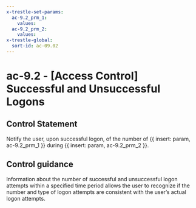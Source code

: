```yaml
---
x-trestle-set-params:
  ac-9.2_prm_1:
    values:
  ac-9.2_prm_2:
    values:
x-trestle-global:
  sort-id: ac-09.02
---
```


# ac-9.2 - \[Access Control\] Successful and Unsuccessful Logons

## Control Statement

Notify the user, upon successful logon, of the number of {{ insert: param, ac-9.2_prm_1 }} during {{ insert: param, ac-9.2_prm_2 }}.

## Control guidance

Information about the number of successful and unsuccessful logon attempts within a specified time period allows the user to recognize if the number and type of logon attempts are consistent with the user’s actual logon attempts.
